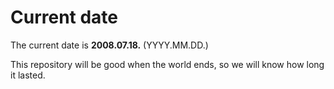 # Current date

The current date is **2008.07.18.** (YYYY.MM.DD.)

This repository will be good when the world ends, so we will know how long it lasted.